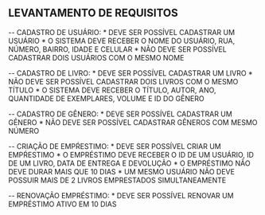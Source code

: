 ## LEVANTAMENTO DE REQUISITOS

-- CADASTRO DE USUÁRIO:
    * DEVE SER POSSÍVEL CADASTRAR UM USUÁRIO
    * O SISTEMA DEVE RECEBER O NOME DO USUÁRIO, RUA, NÚMERO, BAIRRO, IDADE E CELULAR
    * NÃO DEVE SER POSSÍVEL CADASTRAR DOIS USUÁRIOS COM O MESMO NOME

-- CADASTRO DE LIVRO:
    * DEVE SER POSSÍVEL CADASTRAR UM LIVRO
    * NÃO DEVE SER POSSÍVEL CADASTRAR DOIS LIVROS COM O MESMO TÍTULO
    * O SISTEMA DEVE RECEBER O TÍTULO, AUTOR, ANO, QUANTIDADE DE EXEMPLARES, VOLUME E ID DO GÊNERO

-- CADASTRO DE GÊNERO:
    * DEVE SER POSSÍVEL CADASTRAR UM GÊNERO
    * NÃO DEVE SER POSSÍVEL CADASTRAR GÊNEROS COM MESMO NÚMERO

-- CRIAÇÃO DE EMPŔESTIMO:
    * DEVE SER POSSÍVEL CRIAR UM EMPŔESTIMO
    * O EMPRÉSTIMO DEVE RECEBER O ID DE UM USUÁRIO, ID DE UM LIVRO, DATA DE ENTREGA E DEVOLUÇÃO
    * O EMPRÉSTIMO NÃO DEVE DURAR MAIS QUE 10 DIAS
    * UM MESMO USUÁRIO NÃO DEVE POSSUIR MAIS DE 2 LIVROS EMPRESTADOS SIMULTANEAMENTE

-- RENOVAÇÃO EMPRÉSTIMO:
    * DEVE SER POSSÍVEL RENOVAR UM EMPRÉSTIMO ATIVO EM 10 DIAS
   